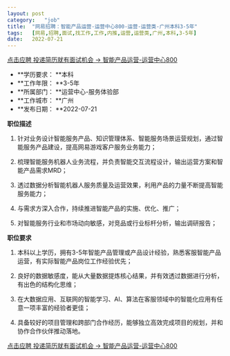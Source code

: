 ```yaml
---
layout:	post
category:	"job"
title:	"网易招聘：智能产品运营-运营中心800-运营-运营类-广州本科3-5年"
tags:	[网易,招聘,面试,找工作,工作,内推,运营,运营类,广州,本科,3-5年]
date:	2022-07-21
---
```


[点击应聘 投递简历就有面试机会 ->  智能产品运营-运营中心800](http://mobile.bole.netease.com/bole/boleDetail?id=34101&employeeId=346f03c3cda5f04c&key=all)



- **学历要求： **本科
- **工作年限： **3-5年
- **所属部门： **运营中心-服务体验部
- **工作城市： **广州
- **发布日期： **2022-07-21



**职位描述**

1. 针对业务设计智能服务产品、知识管理体系、智能服务场景运营规划，通过智能服务产品建设，提高网易游戏客户服务业务能力；

2. 梳理智能服务机器人业务流程，并负责智能交互流程设计，输出运营方案和智能产品需求MRD；

3. 透过数据分析智能机器人服务质量及运营效果，利用产品的力量不断提高智能服务能力；

4. 与需求方深入合作，持续推进智能产品的实施、优化、推广；

5. 对智能服务行业和市场动向敏感，对竞品或行业标杆分析，输出调研报告；



**职位要求**

1. 本科以上学历，拥有3-5年智能产品管理或产品设计经验，熟悉客服智能产品运营，有实际智能产品岗位工作经验优先；

2. 良好的数据敏感度，能从大量数据提炼核心结果，并有效透过数据进行分析，有出色的结构化思维；

3. 在大数据应用、互联网的智能学习、AI、算法在客服领域中的智能化应用有任意一项丰富的经验者更佳；

4. 具备较好的项目管理和跨部门合作经历，能够独立高效完成项目的规划，并和协作合作伙伴推动落地。



[点击应聘 投递简历就有面试机会 ->  智能产品运营-运营中心800](http://mobile.bole.netease.com/bole/boleDetail?id=34101&employeeId=346f03c3cda5f04c&key=all)